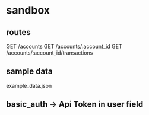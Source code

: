 # sandbox

## routes

GET /accounts
GET /accounts/:account_id
GET /accounts/:account_id/transactions

## sample data

example_data.json

## basic_auth -> Api Token in user field

